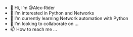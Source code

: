 - 👋 Hi, I’m @Alex-Rider
- 👀 I’m interested in Python and Networks
- 🌱 I’m currently learning Network automation with Python
- 💞️ I’m looking to collaborate on ...
- 📫 How to reach me ...

<!---
Alex-Rider/Alex-Rider is a ✨ special ✨ repository because its `README.md` (this file) appears on your GitHub profile.
You can click the Preview link to take a look at your changes.
--->
